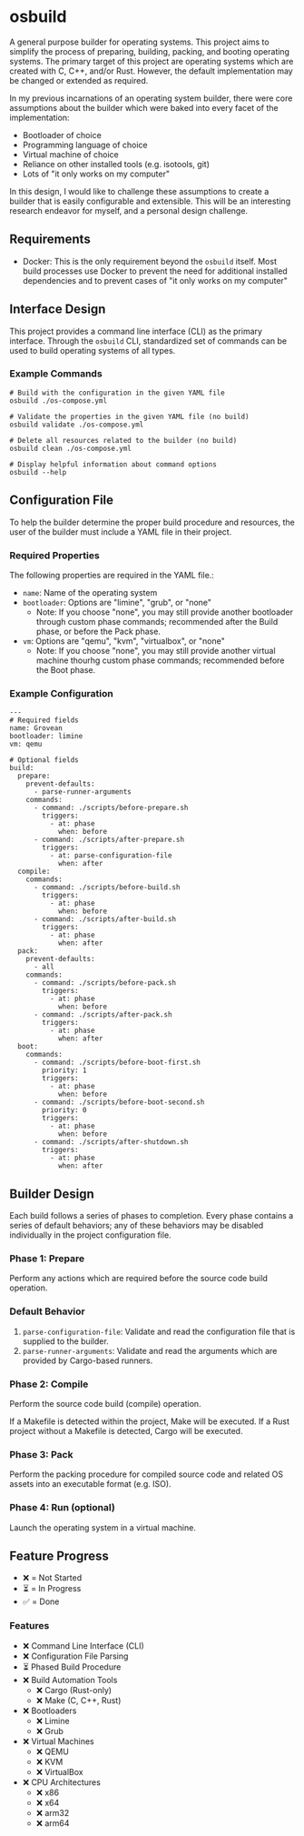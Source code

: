# osbuild
A general purpose builder for operating systems. This project aims to simplify the process of preparing, building, packing, and booting operating systems. The primary target of this project are operating systems which are created with C, C++, and/or Rust. However, the default implementation may be changed or extended as required.

In my previous incarnations of an operating system builder, there were core assumptions about the builder which were baked into every facet of the implementation:
- Bootloader of choice
- Programming language of choice
- Virtual machine of choice
- Reliance on other installed tools (e.g. isotools, git)
- Lots of "it only works on my computer"

In this design, I would like to challenge these assumptions to create a builder that is easily configurable and extensible. This will be an interesting research endeavor for myself, and a personal design challenge.

## Requirements

- Docker: This is the only requirement beyond the `osbuild` itself. Most build processes use Docker to prevent the need for additional installed dependencies and to prevent cases of "it only works on my computer"

## Interface Design

This project provides a command line interface (CLI) as the primary interface. Through the `osbuild` CLI,  standardized set of commands can be used to build operating systems of all types.

### Example Commands

```
# Build with the configuration in the given YAML file
osbuild ./os-compose.yml

# Validate the properties in the given YAML file (no build)
osbuild validate ./os-compose.yml

# Delete all resources related to the builder (no build)
osbuild clean ./os-compose.yml

# Display helpful information about command options
osbuild --help
```

## Configuration File

To help the builder determine the proper build procedure and resources, the user of the builder must include a YAML file in their project.

### Required Properties

The following properties are required in the YAML file.:
- `name`: Name of the operating system
- `bootloader`: Options are "limine", "grub", or "none"
    - Note: If you choose "none", you may still provide another bootloader through custom phase commands; recommended after the Build phase, or before the Pack phase.
- `vm`: Options are "qemu", "kvm", "virtualbox", or "none"
    - Note: If you choose "none", you may still provide another virtual machine thourhg custom phase commands; recommended before the Boot phase.

### Example Configuration

```
---
# Required fields
name: Grovean
bootloader: limine
vm: qemu

# Optional fields
build:
  prepare:
    prevent-defaults:
      - parse-runner-arguments
    commands:
      - command: ./scripts/before-prepare.sh
        triggers:
          - at: phase
            when: before
      - command: ./scripts/after-prepare.sh
        triggers:
          - at: parse-configuration-file
            when: after
  compile:
    commands:
      - command: ./scripts/before-build.sh
        triggers:
          - at: phase
            when: before
      - command: ./scripts/after-build.sh
        triggers:
          - at: phase
            when: after
  pack:
    prevent-defaults:
      - all
    commands:
      - command: ./scripts/before-pack.sh
        triggers:
          - at: phase
            when: before
      - command: ./scripts/after-pack.sh
        triggers:
          - at: phase
            when: after
  boot:
    commands:
      - command: ./scripts/before-boot-first.sh
        priority: 1
        triggers:
          - at: phase
            when: before
      - command: ./scripts/before-boot-second.sh
        priority: 0
        triggers:
          - at: phase
            when: before
      - command: ./scripts/after-shutdown.sh
        triggers:
          - at: phase
            when: after

```

## Builder Design

Each build follows a series of phases to completion. Every phase contains a series of default behaviors; any of these behaviors may be disabled individually in the project configuration file.

### Phase 1: Prepare

Perform any actions which are required before the source code build operation.

### Default Behavior

1. `parse-configuration-file`: Validate and read the configuration file that is supplied to the builder.
2. `parse-runner-arguments`: Validate and read the arguments which are provided by Cargo-based runners.

### Phase 2: Compile

Perform the source code build (compile) operation.

If a Makefile is detected within the project, Make will be executed. If a Rust project without a Makefile is detected, Cargo will be executed.

### Phase 3: Pack

Perform the packing procedure for compiled source code and related OS assets into an executable format (e.g. ISO).

### Phase 4: Run (optional)

Launch the operating system in a virtual machine.

## Feature Progress

- ❌ = Not Started
- ⏳ = In Progress
- ✅ = Done

### Features
- ❌ Command Line Interface (CLI)
- ❌ Configuration File Parsing
- ⏳ Phased Build Procedure
- ❌ Build Automation Tools
    - ❌ Cargo (Rust-only)
    - ❌ Make (C, C++, Rust)
- ❌ Bootloaders
    - ❌ Limine
    - ❌ Grub
- ❌ Virtual Machines
    - ❌ QEMU
    - ❌ KVM
    - ❌ VirtualBox
- ❌ CPU Architectures
    - ❌ x86
    - ❌ x64
    - ❌ arm32
    - ❌ arm64